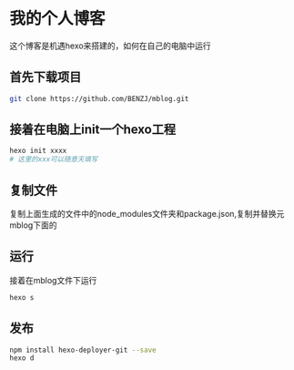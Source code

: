 # 我的个人博客
这个博客是机遇hexo来搭建的，如何在自己的电脑中运行

## 首先下载项目
```bash
git clone https://github.com/BENZJ/mblog.git
```

## 接着在电脑上init一个hexo工程
```bash
hexo init xxxx
# 这里的xxx可以随意天填写
```

## 复制文件
复制上面生成的文件中的node_modules文件夹和package.json,复制并替换元mblog下面的

## 运行
接着在mblog文件下运行
```bash
hexo s
```

## 发布
```bash
npm install hexo-deployer-git --save
hexo d
```
